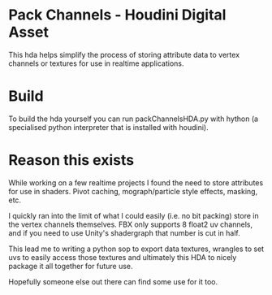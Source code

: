 # Pack Channels - Houdini Digital Asset
This hda helps simplify the process of storing attribute data to vertex channels or textures for use in realtime applications.

# Build
To build the hda yourself you can run packChannelsHDA.py with hython (a specialised python interpreter that is installed with houdini).

# Reason this exists
While working on a few realtime projects I found the need to store attributes for use in shaders.
Pivot caching, mograph/particle style effects, masking, etc.

I quickly ran into the limit of what I could easily (i.e. no bit packing) store in the vertex channels themselves.
FBX only supports 8 float2 uv channels, and if you need to use Unity's shadergraph that number is cut in half.

This lead me to writing a python sop to export data textures, wrangles to set uvs to easily access those textures and ultimately this HDA to nicely package it all together for future use.

Hopefully someone else out there can find some use for it too.